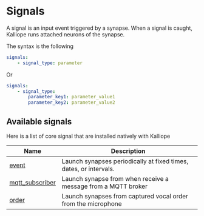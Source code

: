 # Signals

A signal is an input event triggered by a synapse. When a signal is caught, Kalliope runs attached neurons of the synapse.

The syntax is the following
```yml
signals:
    - signal_type: parameter
```

Or
```yml
signals:
    - signal_type: 
        parameter_key1: parameter_value1
        parameter_key2: parameter_value2
```



## Available signals

Here is a list of core signal that are installed natively with Kalliope

| Name                                                   | Description                                                       |
|--------------------------------------------------------|-------------------------------------------------------------------|
| [event](../kalliope/signals/event)                     | Launch synapses periodically at fixed times, dates, or intervals. |
| [mqtt_subscriber](../kalliope/signals/mqtt_subscriber) | Launch synapse from when receive a message from a MQTT broker     |
| [order](../kalliope/signals/order)                     | Launch synapses from captured vocal order from the microphone     |
